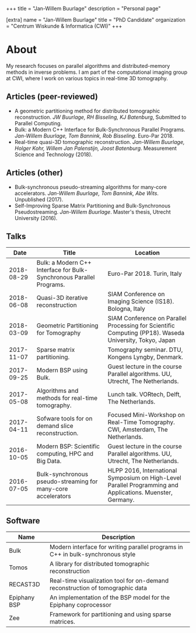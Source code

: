 +++
title = "Jan-Willem Buurlage"
description = "Personal page"

[extra]
  name = "Jan-Willem Buurlage"
  title = "PhD Candidate"
  organization = "Centrum Wiskunde & Informatica (CWI)"
+++

# About

My research focuses on parallel algorithms and distributed-memory methods in inverse problems. I am part of the computational imaging group at CWI, where I work on various topics in real-time 3D tomography. 

## Articles (peer-reviewed)<a id="sec-1"></a>

-   A geometric partitioning method for distributed tomographic reconstruction. *JW Buurlage, RH Bisseling, KJ Batenburg*, Submitted to Parallel Computing.
-   Bulk: a Modern C++ Interface for Bulk-Synchronous Parallel Programs. *Jan-Willem Buurlage, Tom Bannink, Rob Bisseling*. Euro-Par 2018.
-   Real-time quasi-3D tomographic reconstruction. *Jan-Willem Buurlage, Holger Kohr, Willem Jan Palenstijn, Joost Batenburg*. Measurement Science and Technology (2018).

## Articles (other)<a id="sec-2"></a>

-   Bulk-synchronous pseudo-streaming algorithms for many-core accelerators. *Jan-Willem Buurlage, Tom Bannink, Abe Wits*. Unpublished (2017).
-   Self-Improving Sparse Matrix Partitioning and Bulk-Synchronous Pseudostreaming. *Jan-Willem Buurlage*. Master's thesis, Utrecht University (2016).

## Talks<a id="sec-3"></a>

| Date       | Title                                                                | Location                                                                                                   |
|---------- |-------------------------------------------------------------------- |---------------------------------------------------------------------------------------------------------- |
| 2018-08-29 | Bulk: a Modern C++ Interface for Bulk-Synchronous Parallel Programs. | Euro-Par 2018. Turin, Italy                                                                                |
| 2018-06-08 | Quasi-3D iterative reconstruction                                    | SIAM Conference on Imaging Science (IS18). Bologna, Italy                                                  |
| 2018-03-09 | Geometric Partitioning for Tomography                                | SIAM Conference on Parallel Processing for Scientific Computing (PP18). Waseda University, Tokyo, Japan    |
| 2017-11-07 | Sparse matrix partitioning.                                          | Tomography seminar. DTU, Kongens Lyngby, Denmark.                                                          |
| 2017-09-25 | Modern BSP using Bulk.                                               | Guest lecture in the course Parallel algorithms. UU, Utrecht, The Netherlands.                             |
| 2017-05-08 | Algorithms and methods for real-time tomography.                     | Lunch talk. VORtech, Delft, The Netherlands.                                                               |
| 2017-04-11 | Sofware tools for on demand slice reconstruction.                    | Focused Mini-Workshop on Real-Time Tomography. CWI, Amsterdam, The Netherlands.                            |
| 2016-10-05 | Modern BSP: Scientific computing, HPC and Big Data.                  | Guest lecture in the course Parallel algorithms. UU, Utrecht, The Netherlands.                             |
| 2016-07-05 | Bulk-synchronous pseudo-streaming for many-core accelerators         | HLPP 2016, International Symposium on High-Level Parallel Programming and Applications. Muenster, Germany. |

## Software<a id="sec-4"></a>

| Name         | Description                                                                     |
|------------ |------------------------------------------------------------------------------- |
| Bulk         | Modern interface for writing parallel programs in C++ in bulk-synchronous style |
| Tomos        | A library for distributed tomographic reconstruction                            |
| RECAST3D     | Real-time visualization tool for on-demand reconstruction of tomographic data   |
| Epiphany BSP | An implementation of the BSP model for the Epiphany coprocessor                 |
| Zee          | Framework for partitioning and using sparse matrices.                           |
